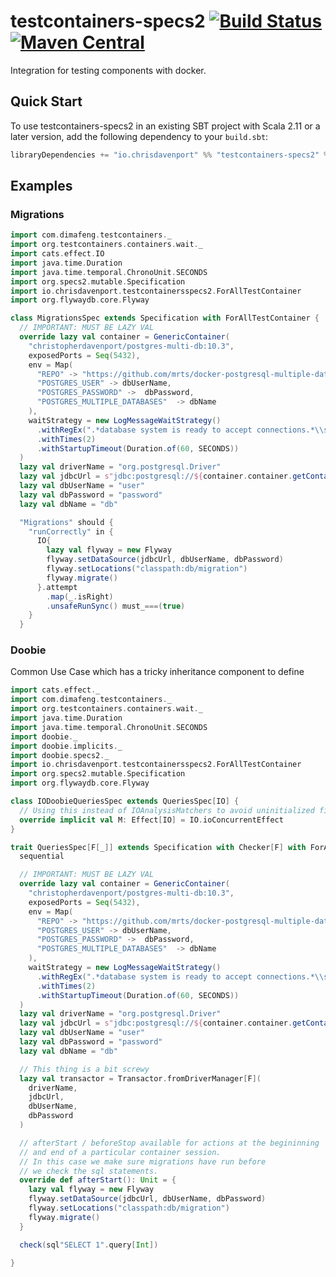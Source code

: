 # testcontainers-specs2 [![Build Status](https://travis-ci.org/ChristopherDavenport/testcontainers-specs2.svg?branch=master)](https://travis-ci.org/ChristopherDavenport/testcontainers-specs2) [![Maven Central](https://maven-badges.herokuapp.com/maven-central/io.chrisdavenport/testcontainers-specs2_2.12/badge.svg)](https://maven-badges.herokuapp.com/maven-central/io.chrisdavenport/testcontainers-specs2_2.12)

Integration for testing components with docker.

## Quick Start

To use testcontainers-specs2 in an existing SBT project with Scala 2.11 or a later version, add the following dependency to your
`build.sbt`:

```scala
libraryDependencies += "io.chrisdavenport" %% "testcontainers-specs2" % "<version>"
```

## Examples

### Migrations

```scala
import com.dimafeng.testcontainers._
import org.testcontainers.containers.wait._
import cats.effect.IO
import java.time.Duration
import java.time.temporal.ChronoUnit.SECONDS
import org.specs2.mutable.Specification
import io.chrisdavenport.testcontainersspecs2.ForAllTestContainer
import org.flywaydb.core.Flyway

class MigrationsSpec extends Specification with ForAllTestContainer {
  // IMPORTANT: MUST BE LAZY VAL
  override lazy val container = GenericContainer(
    "christopherdavenport/postgres-multi-db:10.3",
    exposedPorts = Seq(5432),
    env = Map(
      "REPO" -> "https://github.com/mrts/docker-postgresql-multiple-databases",
      "POSTGRES_USER" -> dbUserName,
      "POSTGRES_PASSWORD" ->  dbPassword,
      "POSTGRES_MULTIPLE_DATABASES"  -> dbName
    ),
    waitStrategy = new LogMessageWaitStrategy()
      .withRegEx(".*database system is ready to accept connections.*\\s")
      .withTimes(2)
      .withStartupTimeout(Duration.of(60, SECONDS))
  )
  lazy val driverName = "org.postgresql.Driver"
  lazy val jdbcUrl = s"jdbc:postgresql://${container.container.getContainerIpAddress()}:${container.container.getMappedPort(5432)}/${dbName}"
  lazy val dbUserName = "user"
  lazy val dbPassword = "password"
  lazy val dbName = "db"

  "Migrations" should {
    "runCorrectly" in {
      IO{
        lazy val flyway = new Flyway
        flyway.setDataSource(jdbcUrl, dbUserName, dbPassword)
        flyway.setLocations("classpath:db/migration")
        flyway.migrate()
      }.attempt
        .map(_.isRight)
        .unsafeRunSync() must_===(true)
    }
  }
```

### Doobie

Common Use Case which has a tricky inheritance component to define

```scala
import cats.effect._
import com.dimafeng.testcontainers._
import org.testcontainers.containers.wait._
import java.time.Duration
import java.time.temporal.ChronoUnit.SECONDS
import doobie._
import doobie.implicits._
import doobie.specs2._
import io.chrisdavenport.testcontainersspecs2.ForAllTestContainer
import org.specs2.mutable.Specification
import org.flywaydb.core.Flyway

class IODoobieQueriesSpec extends QueriesSpec[IO] {
  // Using this instead of IOAnalysisMatchers to avoid uninitialized field error
  override implicit val M: Effect[IO] = IO.ioConcurrentEffect
}

trait QueriesSpec[F[_]] extends Specification with Checker[F] with ForAllTestContainer {
  sequential

  // IMPORTANT: MUST BE LAZY VAL
  override lazy val container = GenericContainer(
    "christopherdavenport/postgres-multi-db:10.3",
    exposedPorts = Seq(5432),
    env = Map(
      "REPO" -> "https://github.com/mrts/docker-postgresql-multiple-databases",
      "POSTGRES_USER" -> dbUserName,
      "POSTGRES_PASSWORD" ->  dbPassword,
      "POSTGRES_MULTIPLE_DATABASES"  -> dbName
    ),
    waitStrategy = new LogMessageWaitStrategy()
      .withRegEx(".*database system is ready to accept connections.*\\s")
      .withTimes(2)
      .withStartupTimeout(Duration.of(60, SECONDS))
  )
  lazy val driverName = "org.postgresql.Driver"
  lazy val jdbcUrl = s"jdbc:postgresql://${container.container.getContainerIpAddress()}:${container.container.getMappedPort(5432)}/${dbName}"
  lazy val dbUserName = "user"
  lazy val dbPassword = "password"
  lazy val dbName = "db"

  // This thing is a bit screwy
  lazy val transactor = Transactor.fromDriverManager[F](
    driverName,
    jdbcUrl,
    dbUserName,
    dbPassword
  )

  // afterStart / beforeStop available for actions at the begininning
  // and end of a particular container session.
  // In this case we make sure migrations have run before
  // we check the sql statements.
  override def afterStart(): Unit = {
    lazy val flyway = new Flyway
    flyway.setDataSource(jdbcUrl, dbUserName, dbPassword)
    flyway.setLocations("classpath:db/migration")
    flyway.migrate()
  }

  check(sql"SELECT 1".query[Int])

}
```